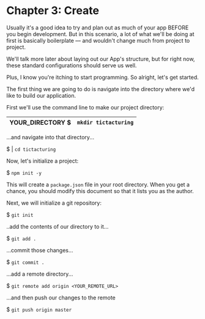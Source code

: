 # Chapter 3: Create

Usually it's a good idea to try and plan out as much of your app BEFORE you begin development. But in this scenario, a lot of what we'll be doing at first is basically boilerplate –– and wouldn't change much from project to project.

We'll talk more later about laying out our App's structure, but for right now, these standard configurations should serve us well.

Plus, I know you're itching to start programming. So alright, let's get started.

The first thing we are going to do is navigate into the directory where we'd like to build our application.

First we'll use the command line to make our project directory:

|  YOUR_DIRECTORY $ | ```mkdir tictacturing```|
--- | --

...and navigate into that directory...

$ | ```cd tictacturing```

Now, let's initialize a project:

$ ```npm init -y```

This will create a ```package.json``` file in your root directory. When you get a chance, you should modify this document so that it lists you as the author.

Next, we will initialize a git repository:

$ ```git init```

..add the contents of our directory to it...

$ ```git add .```

...commit those changes...

$ ```git commit .```

...add a remote directory...

$ ```git remote add origin <YOUR_REMOTE_URL>```

...and then push our changes to the remote

$ ```git push origin master```
